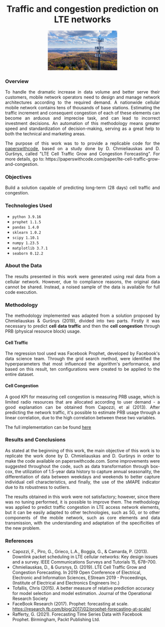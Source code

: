 <div align="center">
  <h1>Traffic and congestion prediction on LTE networks</h1>
</div>

<p align="center">
<img src="images\cellular-network.png" class="center" width="45%"/>
</p>

### Overview
<p align="justify">
To handle the dramatic increase in data volume and better serve their customers, mobile network operators need to design and manage network architectures according to the required demand.
A nationwide cellular mobile network contains tens of thousands of base stations. Estimating the traffic increment and consequent congestion of each of these elements can become an arduous and imprecise task, and can lead to incorrect investment decisions. An automation of this methodology means greater speed and standardization of decision-making, serving as a great help to both the technical and marketing areas.

<p align="justify">
The purpose of this work was to to provide a replicable code for the <a href="https://paperswithcode.com/">paperswithcode</a>, based on a study done by D. Chmieliauskas and D. Guršnys, called "LTE Cell Traffic Grow and Congestion Forecasting". For more details, go to: https://paperswithcode.com/paper/lte-cell-traffic-grow-and-congestion.

### Objectives
<p align="justify">
Build a solution capable of predicting long-term (28 days) cell traffic and congestion.

### Technologies Used
* `python 3.9.16`
* `prophet 1.1.5`
* `pandas 1.4.0`
* `sklearn 1.0.2`
* `scipy 1.10.1`
* `numpy 1.23.5`
* `matplotlib 3.7.1`
* `seaborn 0.12.2`

### About the Data
<p align="justify">
The results presented in this work were generated using real data from a cellular network. However, due to compliance reasons, the original data cannot be shared. Instead, a noised sample of the data is available for full code execution.

### Methodology
<p align="justify">
The methodology implemented was adapted from a solution proposed by Chmieliauskas & Guršnys (2019), divided into two parts. Firstly it was necessary to predict <b>cell data traffic</b> and then the <b>cell congestion</b> through PRB (physical resource block) usage.

#### Cell Traffic
<p align="justify">
The regression tool used was Facebook Prophet, developed by Facebook's data science team. Through the grid search method, were identified the hyperparameters that most influenced the algorithm's performance, and based on this result, ten configurations were created to be applied to the entire dataset.

#### Cell Congestion
<p align="justify">
A good KPI for measuring cell congestion is measuring PRB usage, which is limited radio resources that are allocated according to user demand - a good explanation can be obtained from Capozzi, et al (2013). After predicting the network traffic, it's possible to estimate PRB usage through a linear correlation, due to the high correlation between these two variables.

The full implementation can be found [here](https://github.com/rdemarqui/traffic_prediction_and_congestion/blob/main/LTE_Cell_Traffic_Grow_and_Congestion_Forecasting.ipynb)

### Results and Conclusions
<p align="justify">
As stated at the beginning of this work, the main objective of this work is to replicate the work done by D. Chmieliauskas and D. Guršnys in order to make the code available on paperswithcode.com. Some improvements were suggested throughout the code, such as data transformation through box-cox, the utilization of 1.5-year data history to capture annual seasonality, the differentiation of data between weekdays and weekends to better capture individual cell characteristics, and finally, the use of the sMAPE indicator due to its robustness to outliers. 

<p align="justify">
The results obtained in this work were not satisfactory; however, since there was no tuning performed, it is possible to improve them. The methodology was applied to predict traffic congestion in LTE access network elements, but it can be easily adapted to other technologies, such as 5G, or to other components of the mobile network, such as core elements and data transmission, with the understanding and adaptation of the specificities of the new problem.

### References
* Capozzi, F., Piro, G., Grieco, L.A., Boggia, G., & Camarda, P. (2013). Downlink packet scheduling in LTE cellular networks: Key design issues and a survey. IEEE Communications Surveys and Tutorials 15, 678–700.
* Chmieliauskas, D., & Gursnys, D. (2019). LTE Cell Traffic Grow and Congestion Forecasting. In 2019 Open Conference of Electrical, Electronic and Information Sciences, EStream 2019 - Proceedings, (Institute of Electrical and Electronics Engineers Inc.)
* Tofallis, Chris (2015). A better measure of relative prediction accuracy for model selection and model estimation. Journal of the Operational Research Society
* FaceBook Research (2017). Prophet: forecasting at scale. https://research.fb.com/blog/2017/02/prophet-forecasting-at-scale/
* Rafferty, G. (2021). Forecasting Time Series Data with Facebook Prophet. Birmingham, Packt Publishing Ltd.
